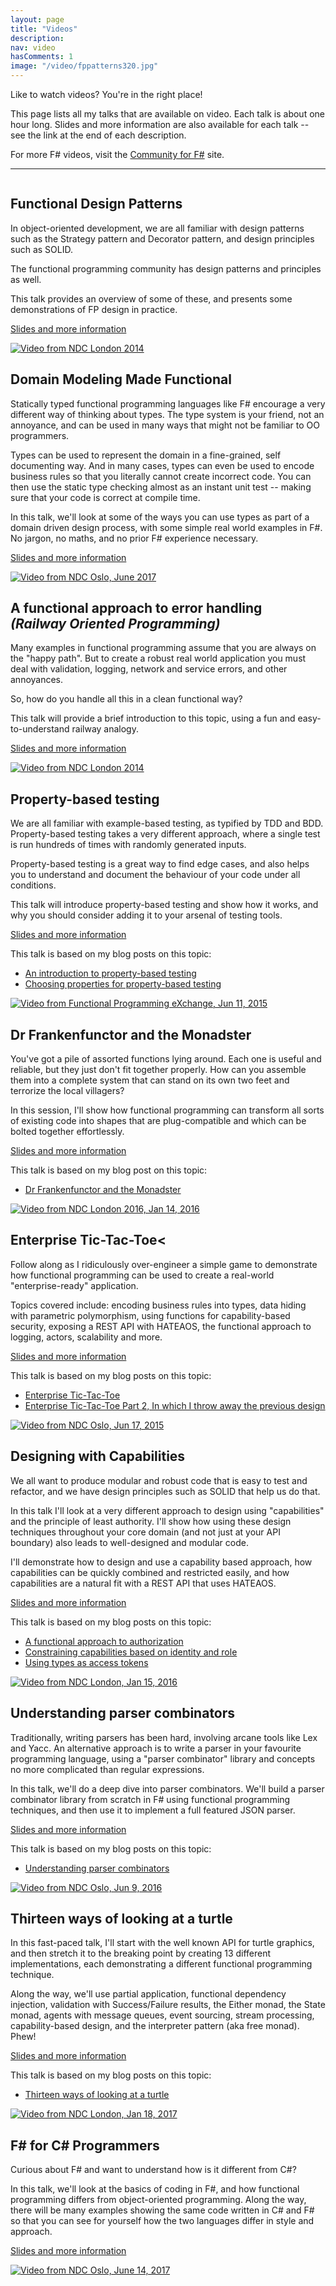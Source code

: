 ```yaml
---
layout: page
title: "Videos"
description: 
nav: video
hasComments: 1
image: "/video/fppatterns320.jpg"
---
```


Like to watch videos? You're in the right place!

This page lists all my talks that are available on video. Each talk is about one hour long.
Slides and more information are also available for each talk -- see the link at the end of each description.

For more F# videos, visit the [Community for F#](http://c4fsharp.net/#online-presentations) site.

------


<div class="row video">  

<div class="col-sm-8" style="float:right;" markdown="1">

## Functional Design Patterns

In object-oriented development, we are all familiar with design patterns
such as the Strategy pattern and Decorator pattern, and design principles such as SOLID. 

The functional programming community has design patterns and principles as well. 

This talk provides an overview of some of these, and presents some 
demonstrations of FP design in practice.

<a href="../fppatterns/">Slides and more information</a>

</div>

<div class="col-sm-4" style="float:left;">
<a href="https://vimeo.com/113588389"><img alt="Video from NDC London 2014" src="fppatterns320.jpg"></a>
</div>
    
</div>

------

<div class="row video">  

<div class="col-sm-8" style="float:right;" markdown="1">

## Domain Modeling Made Functional 

Statically typed functional programming languages like F# encourage a very different way of thinking about types.
The type system is your friend, not an annoyance, and can be used in many ways that might not be familiar to OO programmers. 

Types can be used to represent the domain in a fine-grained, self documenting way. And in many cases,
types can even be used to encode business rules so that you literally cannot create incorrect code.
You can then use the static type checking almost as an instant unit test -- making sure that your code is correct at compile time. 

In this talk, we'll look at some of the ways you can use types as part of a domain driven design process,
with some simple real world examples in F#. No jargon, no maths, and no prior F# experience necessary. 

<a href="../ddd/">Slides and more information</a>


</div>

<div class="col-sm-4" style="float:left;">
<a href="https://www.youtube.com/watch?v=Up7LcbGZFuo"><img alt="Video from NDC Oslo, June 2017" src="ddd320.jpg"></a>
</div>
    
</div>

------

<div class="row video">  

<div class="col-sm-8" style="float:right;" markdown="1">

## A functional approach to error handling<br>*(Railway Oriented Programming)*

Many examples in functional programming assume that you are always on the "happy path". 
But to create a robust real world application you must deal with validation, logging, 
network and service errors, and other annoyances. 

So, how do you handle all this in a clean functional way? 

This talk will provide a brief introduction to this topic, 
using a fun and easy-to-understand railway analogy.

<a href="../rop/">Slides and more information</a>

</div>

<div class="col-sm-4" style="float:left;">
<a href="https://vimeo.com/113707214"><img alt="Video from NDC London 2014" src="rop320.jpg"></a>
</div>
    
</div>

------

<div class="row video">  

<div class="col-sm-8" style="float:right;" markdown="1">

## Property-based testing

We are all familiar with example-based testing, as typified by TDD and BDD. 
Property-based testing takes a very different approach, where a single test is run hundreds of times with randomly generated inputs. 

Property-based testing is a great way to find edge cases, and also helps you to 
understand and document the behaviour of your code under all conditions. 

This talk will introduce property-based testing and show how it works, 
and why you should consider adding it to your arsenal of testing tools.  

<a href="../pbt/">Slides and more information</a>

This talk is based on my blog posts on this topic:

* <a href="/posts/property-based-testing/">An introduction to property-based testing</a>
* <a href="/posts/property-based-testing-2/">Choosing properties for property-based testing</a>

</div>

<div class="col-sm-4" style="float:left;">
<a href="https://skillsmatter.com/skillscasts/6432-the-lazy-programmers-guide-to-writing-1000s-of-tests-an-introduction-to-property-based-testing"><img alt="Video from Functional Programming eXchange, Jun 11, 2015" src="pbt320.jpg"></a>
</div>
    
</div>

------

<div class="row video">  

<div class="col-sm-8" style="float:right;" markdown="1">

## Dr Frankenfunctor and the Monadster

You've got a pile of assorted functions lying around. Each one is useful and reliable, but they just don't fit together properly. 
How can you assemble them into a complete system that can stand on its own two feet and terrorize the local villagers?

In this session, I'll show how functional programming can transform all sorts of existing code into shapes that are plug-compatible and which can be bolted together effortlessly.

<a href="../monadster/">Slides and more information</a>

This talk is based on my blog post on this topic:

* <a href="/posts/monadster/">Dr Frankenfunctor and the Monadster</a>

</div>

<div class="col-sm-4" style="float:left;">
<a href="https://vimeo.com/162054542"><img alt="Video from NDC London 2016, Jan 14, 2016" src="monadster320.jpg"></a>
</div>
    
</div>

------

<div class="row video">  

<div class="col-sm-8" style="float:right;" markdown="1">

## Enterprise Tic-Tac-Toe<

Follow along as I ridiculously over-engineer a simple game to demonstrate how 
functional programming can be used to create a real-world "enterprise-ready" application.

Topics covered include: encoding business rules into types, data hiding with parametric polymorphism, 
using functions for capability-based security, exposing a REST API with 
HATEAOS, the functional approach to logging, actors, scalability and more. 

<a href="../ettt/">Slides and more information</a>

This talk is based on my blog posts on this topic:

* <a href="/posts/enterprise-tic-tac-toe/">Enterprise Tic-Tac-Toe</a>
* <a href="/posts/enterprise-tic-tac-toe-2/">Enterprise Tic-Tac-Toe Part 2, In which I throw away the previous design</a>

</div>

<div class="col-sm-4" style="float:left;">
<a href="https://vimeo.com/131196782"><img alt="Video from NDC Oslo, Jun 17, 2015" src="ettt320.jpg"></a>
</div>

</div>


------

<div class="row video">  

<div class="col-sm-8" style="float:right;" markdown="1">

## Designing with Capabilities

We all want to produce modular and robust code that is easy to test and refactor, 
and we have design principles such as SOLID that help us do that.

In this talk I'll look at a very different approach to design using "capabilities" 
and the principle of least authority. I'll show how using these design techniques 
throughout your core domain (and not just at your API boundary) also 
leads to well-designed and modular code.

I'll demonstrate how to design and use a capability based approach, 
how capabilities can be quickly combined and restricted easily, 
and how capabilities are a natural fit with a REST API that uses HATEAOS.

<a href="../cap/">Slides and more information</a>

This talk is based on my blog posts on this topic:

* <a href="/posts/capability-based-security/">A functional approach to authorization</a>
* <a href="/posts/capability-based-security-2/">Constraining capabilities based on identity and role</a>
* <a href="/posts/capability-based-security-3/">Using types as access tokens</a>

</div>

<div class="col-sm-4" style="float:left;">
<a href="https://vimeo.com/162209391"><img alt="Video from NDC London, Jan 15, 2016" src="cap320.jpg"></a>
</div>
    
</div>


------

<div class="row video">  

<div class="col-sm-8" style="float:right;" markdown="1">

## Understanding parser combinators

Traditionally, writing parsers has been hard, involving arcane tools like Lex and Yacc.
An alternative approach is to write a parser in your favourite programming language, 
using a "parser combinator" library and concepts no more complicated than regular expressions. 

In this talk, we'll do a deep dive into parser combinators.
We'll build a parser combinator library from scratch in F# using functional programming techniques, 
and then use it to implement a full featured JSON parser.

<a href="../parser/">Slides and more information</a>

This talk is based on my blog posts on this topic:

* <a href="/series/understanding-parser-combinators.html">Understanding parser combinators</a>

</div>

<div class="col-sm-4" style="float:left;">
<a href="https://vimeo.com/171704565"><img alt="Video from NDC Oslo, Jun 9, 2016" src="parser320.jpg"></a>
</div>
    
</div>

------

<div class="row video">  

<div class="col-sm-8" style="float:right;" markdown="1">

## Thirteen ways of looking at a turtle


In this fast-paced talk, I'll start with the well known API for turtle graphics, and then stretch 
it to the breaking point by creating 13 different implementations, each demonstrating a different functional programming technique. 

Along the way, we'll use partial application, functional dependency injection, validation 
with Success/Failure results, the Either monad, the State monad, agents with message queues, event sourcing,
stream processing, capability-based design, and the interpreter pattern (aka free monad). Phew! 

<a href="../turtle/">Slides and more information</a>

This talk is based on my blog posts on this topic:

* <a href="/posts/13-ways-of-looking-at-a-turtle/">Thirteen ways of looking at a turtle</a>

</div>

<div class="col-sm-4" style="float:left;">
<a href="https://youtu.be/AG3KuqDbmhM"><img alt="Video from NDC London, Jan 18, 2017" src="turtle320.jpg"></a>
</div>

</div>


------

<div class="row video">  

<div class="col-sm-8" style="float:right;" markdown="1">

## F# for C# Programmers

Curious about F# and want to understand how is it different from C#? 

In this talk, we'll look at the basics of coding in F#, and how functional programming differs from object-oriented programming.
Along the way, there will be many examples showing the same code written in C# and F# so that you can see for yourself how the two languages differ in style and approach.

<a href="../csharp/">Slides and more information</a>

</div>

<div class="col-sm-4" style="float:left;">
<a href="https://www.youtube.com/watch?v=KPa8Yw_Navk"><img alt="Video from NDC Oslo, June 14, 2017" src="csharp320.jpg"></a>
</div>

</div>

